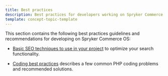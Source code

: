```yaml
---
title: Best practices
description: Best practices for developers working on Spryker Commerce OS
template: concept-topic-template
---
```


This section contains the following best practices guidelines and recommendations for developing on Spryker Commerce OS:  

* [Basic SEO techniques to use in your project](/docs/scos/dev/best-practices/basic-seo-techniques-to-use-in-your-project.html) to optimize your search functionality.

* [Coding best practices](/docs/scos/dev/best-practices/coding-best-practices.html) describes a few common PHP coding problems and recommended solutions.
